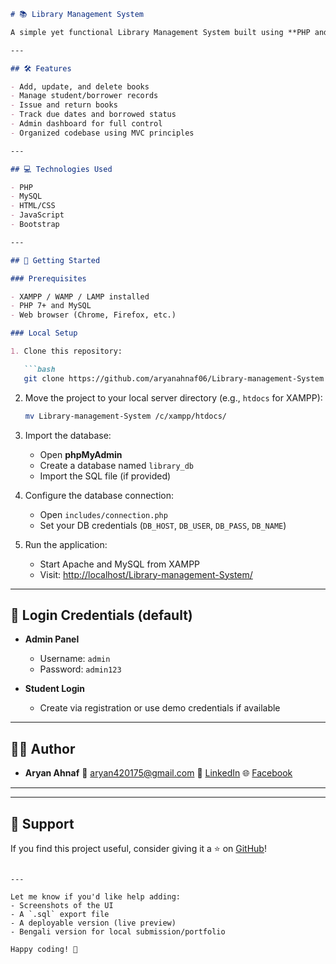````markdown
# 📚 Library Management System

A simple yet functional Library Management System built using **PHP and MySQL**. This application helps manage book records, students, book issuance, returns, and due tracking in an organized way. It's designed following a custom MVC-style structure for better separation of concerns.

---

## 🛠️ Features

- Add, update, and delete books
- Manage student/borrower records
- Issue and return books
- Track due dates and borrowed status
- Admin dashboard for full control
- Organized codebase using MVC principles

---

## 💻 Technologies Used

- PHP
- MySQL
- HTML/CSS
- JavaScript
- Bootstrap

---

## 🚀 Getting Started

### Prerequisites

- XAMPP / WAMP / LAMP installed
- PHP 7+ and MySQL
- Web browser (Chrome, Firefox, etc.)

### Local Setup

1. Clone this repository:

   ```bash
   git clone https://github.com/aryanahnaf06/Library-management-System.git
````

2. Move the project to your local server directory (e.g., `htdocs` for XAMPP):

   ```bash
   mv Library-management-System /c/xampp/htdocs/
   ```

3. Import the database:

   * Open **phpMyAdmin**
   * Create a database named `library_db`
   * Import the SQL file (if provided)

4. Configure the database connection:

   * Open `includes/connection.php`
   * Set your DB credentials (`DB_HOST`, `DB_USER`, `DB_PASS`, `DB_NAME`)

5. Run the application:

   * Start Apache and MySQL from XAMPP
   * Visit: [http://localhost/Library-management-System/](http://localhost/Library-management-System/)

---

## 🔐 Login Credentials (default)

* **Admin Panel**

  * Username: `admin`
  * Password: `admin123`

* **Student Login**

  * Create via registration or use demo credentials if available

---

## 👨‍💻 Author

* **Aryan Ahnaf**
  📧 [aryan420175@gmail.com](mailto:aryan420175@gmail.com)
  🔗 [LinkedIn](https://www.linkedin.com/in/aryan-ahnaf-440a87363/)
  🌐 [Facebook](https://www.facebook.com/aryanahnafabeg)

---

---

## 🌟 Support

If you find this project useful, consider giving it a ⭐ on [GitHub](https://github.com/aryanahnaf06/Library-management-System)!

```

---

Let me know if you'd like help adding:
- Screenshots of the UI
- A `.sql` export file
- A deployable version (live preview)
- Bengali version for local submission/portfolio

Happy coding! 🚀
```
